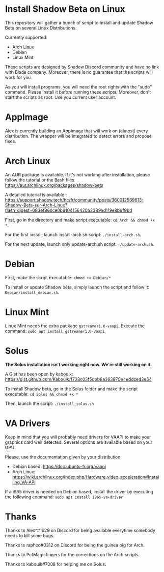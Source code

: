 # Install Shadow Beta on Linux

This repository will gather a bunch of script to install and update Shadow Beta on several Linux Distributions.

Currently supported:
- Arch Linux
- Debian
- Linux Mint

These scripts are designed by Shadow Discord community and have no link with Blade company.
Moreover, there is no guarantee that the scripts will work for you.

As you will install programs, you will need the root rights with the "sudo" command. Please install it before running these scripts.
Moreover, don't start the scripts as root. Use you current user account.


# AppImage

Alex is currently building an AppImage that will work on (almost) every distribution. The wrapper will be integrated to detect errors and propose fixes.


# Arch Linux

An AUR package is available. If it's not working after installation, please follow the tutorial or the Bash files. https://aur.archlinux.org/packages/shadow-beta

A detailed tutorial is available : https://support.shadow.tech/hc/fr/community/posts/360012569613-Shadow-Beta-sur-Arch-Linux?flash_digest=093ef96dce0b9104156420b2389ad119e8b9f9bd

First, go in the directory and make script executable: `cd Arch && chmod +x *`.

For the first install, launch install-arch.sh script: `./install-arch.sh`.

For the next update, launch only update-arch.sh script: `./update-arch.sh`.


# Debian

First, make the script executable: `chmod +x Debian/*`

To install or update Shadow bêta, simply launch the script and follow it: `Debian/install_debian.sh`.


# Linux Mint

Linux Mint needs the extra package `gstreamer1.0-vaapi`. Execute the command: `sudo apt install gstreamer1.0-vaapi`


# Solus

**The Solus installation isn't working right now. We're still working on it.**

A Gist has been open by kabouik: https://gist.github.com/Kabouik/f738c03f5dbb8a363870e4eddced3e54

To install Shadow beta, go in the Solus folder and make the script executable: `cd Solus && chmod +x *`

Then, launch the script: `./install_solus.sh`


# VA Drivers

Keep in mind that you will probably need drivers for VAAPI to make your graphics card well detected. Several options are available based on your GPU.

Please, use the documentation given by your distribution:

- Debian based: https://doc.ubuntu-fr.org/vaapi
- Arch Linux: https://wiki.archlinux.org/index.php/Hardware_video_acceleration#Installing_VA-API

If a i965 driver is needed on Debian based, install the driver by executing the following command: `sudo apt install i965-va-driver`


# Thanks

Thanks to Alex^#1629 on Discord for being available everytime somebody needs to kill some bugs.

Thanks to raphco#0312 on Discord for being the guinea pig for Arch.

Thanks to PofMagicfingers for the corrections on the Arch scripts.

Thanks to kabouik#7008 for helping me on Solus.
